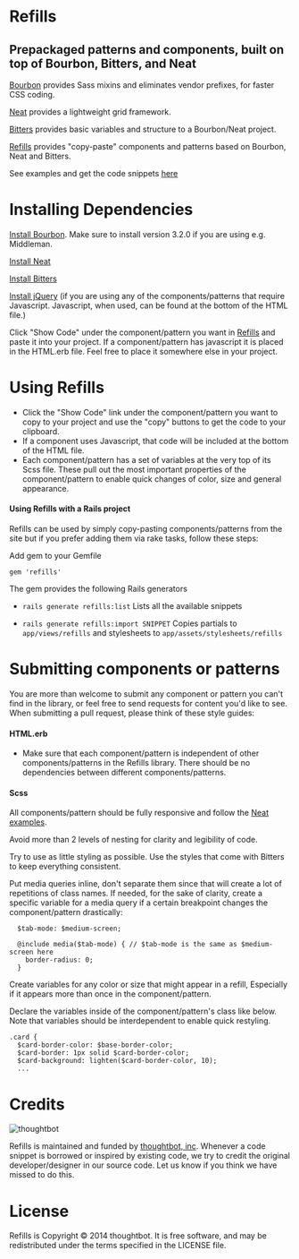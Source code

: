 # Refills

## Prepackaged patterns and components, built on top of Bourbon, Bitters, and Neat


[Bourbon](http://bourbon.io/) provides Sass mixins and eliminates vendor prefixes, for faster CSS coding.

[Neat](http://neat.bourbon.io/) provides a lightweight grid framework.

[Bitters](http://bitters.bourbon.io/) provides basic variables and structure to a Bourbon/Neat project.

[Refills](http://thoughtbot.github.io/refills/) provides "copy-paste" components and patterns based on Bourbon, Neat and Bitters.


See examples and get the code snippets [here](http://thoughtbot.github.io/refills/)

# Installing Dependencies

[Install Bourbon](http://bourbon.io/). Make sure to install version 3.2.0 if you are using e.g. Middleman. 

[Install Neat](http://neat.bourbon.io/)

[Install Bitters](http://bitters.bourbon.io/)

[Install jQuery](http://www.w3schools.com/jquery/jquery_install.asp) (if you are using any of the components/patterns that require Javascript. Javascript, when used, can be found at the bottom of the HTML file.)

Click "Show Code" under the component/pattern you want in [Refills](http://thoughtbot.github.io/refills/) and paste it into your project. 
If a component/pattern has javascript it is placed in the HTML.erb file. Feel free to place it somewhere else in your project.

# Using Refills

* Click the "Show Code" link under the component/pattern you want to copy to your project and use the "copy" buttons to get the code to your clipboard. 
* If a component uses Javascript, that code will be included at the bottom of the HTML file.
* Each component/pattern has a set of variables at the very top of its Scss file. These pull out the most important properties of the component/pattern to enable quick changes of color, size and general appearance. 


#### Using Refills with a Rails project
Refills can be used by simply copy-pasting components/patterns from the site but if you prefer adding them via rake tasks, follow these steps:

Add gem to your Gemfile

    gem 'refills'

The gem provides the following Rails generators

* `rails generate refills:list`
Lists all the available snippets

* `rails generate refills:import SNIPPET`
Copies partials to `app/views/refills` and stylesheets to
`app/assets/stylesheets/refills`

# Submitting components or patterns

You are more than welcome to submit any component or pattern you can't find in the library, or feel free to send requests for content you'd like to see. When submitting a pull request, please think of these style guides:

#### HTML.erb

* Make sure that each component/pattern is independent of other components/patterns in the Refills library. There should be no dependencies between different components/patterns.

#### Scss

All components/pattern should be fully responsive and follow the [Neat examples](http://neat.bourbon.io/examples/).

Avoid more than 2 levels of nesting for clarity and legibility of code.

Try to use as little styling as possible. Use the styles that come with Bitters to keep everything consistent.

Put media queries inline, don't separate them since that will create a lot of repetitions of class names. If needed, for the sake of clarity, create a specific variable for a media query if a certain breakpoint changes the component/pattern drastically:

      $tab-mode: $medium-screen;
      
      @include media($tab-mode) { // $tab-mode is the same as $medium-screen here
        border-radius: 0;
      }

Create variables for any color or size that might appear in a refill, Especially if it appears more than once in the component/pattern.

Declare the variables inside of the component/pattern's class like below. Note that variables should be interdependent to enable quick restyling.

    .card {
      $card-border-color: $base-border-color;
      $card-border: 1px solid $card-border-color;
      $card-background: lighten($card-border-color, 10);
      ...

# Credits

![thoughtbot](http://thoughtbot.com/images/tm/logo.png)

Refills is maintained and funded by [thoughtbot, inc](http://thoughtbot.com/community). Whenever a code snippet is borrowed or inspired by existing code, we try to credit the original developer/designer in our source code. Let us know if you think we have missed to do this.

# License

Refills is Copyright © 2014 thoughtbot. It is free software, and may be redistributed under the terms specified in the LICENSE file.
